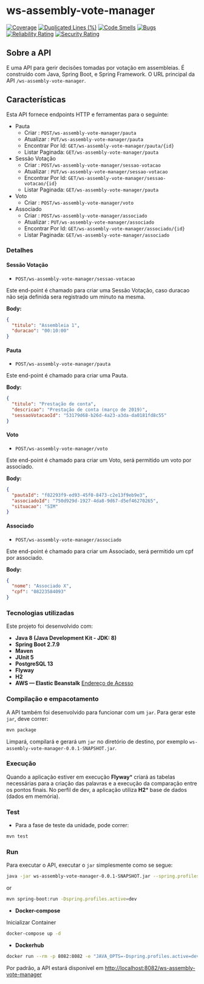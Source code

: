 # ws-assembly-vote-manager

[![Coverage](https://sonarcloud.io/api/project_badges/measure?project=luizhenriqque18_ws-assembly-vote-manager&metric=coverage)](https://sonarcloud.io/summary/new_code?id=luizhenriqque18_ws-assembly-vote-manager) [![Duplicated Lines (%)](https://sonarcloud.io/api/project_badges/measure?project=luizhenriqque18_ws-assembly-vote-manager&metric=duplicated_lines_density)](https://sonarcloud.io/summary/new_code?id=luizhenriqque18_ws-assembly-vote-manager) [![Code Smells](https://sonarcloud.io/api/project_badges/measure?project=luizhenriqque18_ws-assembly-vote-manager&metric=code_smells)](https://sonarcloud.io/summary/new_code?id=luizhenriqque18_ws-assembly-vote-manager) [![Bugs](https://sonarcloud.io/api/project_badges/measure?project=luizhenriqque18_ws-assembly-vote-manager&metric=bugs)](https://sonarcloud.io/summary/new_code?id=luizhenriqque18_ws-assembly-vote-manager) [![Reliability Rating](https://sonarcloud.io/api/project_badges/measure?project=luizhenriqque18_ws-assembly-vote-manager&metric=reliability_rating)](https://sonarcloud.io/summary/new_code?id=luizhenriqque18_ws-assembly-vote-manager) [![Security Rating](https://sonarcloud.io/api/project_badges/measure?project=luizhenriqque18_ws-assembly-vote-manager&metric=security_rating)](https://sonarcloud.io/summary/new_code?id=luizhenriqque18_ws-assembly-vote-manager)

## Sobre a API
E uma API para gerir decisões tomadas por votação em assembleias. É construído com Java, Spring Boot, e Spring Framework. O URL principal da API `/ws-assembly-vote-manager`.

## Características

Esta API fornece endpoints HTTP e ferramentas para o seguinte:

* Pauta
  * Criar : `POST/ws-assembly-vote-manager/pauta`
  * Atualizar : `PUT/ws-assembly-vote-manager/pauta`
  * Encontrar Por Id: `GET/ws-assembly-vote-manager/pauta/{id}`
  * Listar Paginada: `GET/ws-assembly-vote-manager/pauta`
* Sessão Votação
  * Criar : `POST/ws-assembly-vote-manager/sessao-votacao`
  * Atualizar : `PUT/ws-assembly-vote-manager/sessao-votacao`
  * Encontrar Por Id: `GET/ws-assembly-vote-manager/sessao-votacao/{id}`
  * Listar Paginada: `GET/ws-assembly-vote-manager/pauta`
* Voto
  * Criar : `POST/ws-assembly-vote-manager/voto`
* Associado
    * Criar : `POST/ws-assembly-vote-manager/associado`
    * Atualizar : `PUT/ws-assembly-vote-manager/associado`
    * Encontrar Por Id: `GET/ws-assembly-vote-manager/associado/{id}`
    * Listar Paginada: `GET/ws-assembly-vote-manager/associado`

### Detalhes
#### Sessão Votação

- `POST/ws-assembly-vote-manager/sessao-votacao`

Este end-point é chamado para criar uma Sessão Votação, caso duracao não seja definida sera registrado um minuto na mesma.

**Body:**

```json
{
  "titulo": "Assembleia 1", 
  "duracao": "00:10:00"
}
```

#### Pauta 

- `POST/ws-assembly-vote-manager/pauta`

Este end-point é chamado para criar uma Pauta.

**Body:**

```json
{
  "titulo": "Prestação de conta", 
  "descricao": "Prestação de conta (março de 2019)",
  "sessaoVotacaoId": "53179d68-b26d-4a23-a3da-da0181fd8c55"
}
```

#### Voto

- `POST/ws-assembly-vote-manager/voto`

Este end-point é chamado para criar um Voto, será permitido um voto por associado.

**Body:**

```json
{
  "pautaId": "f82293f9-ed93-45f0-8473-c2e13f9eb9e3",
  "associadoId": "750d929d-1927-4da8-9d67-d5ef46270265",
  "situacao": "SIM"
}
```

#### Associado

- `POST/ws-assembly-vote-manager/associado`

Este end-point é chamado para criar um Associado, será permitido um cpf por associado.

**Body:**

```json
{
  "nome": "Associado X",
  "cpf": "08223584093"
}
```

### Tecnologias utilizadas

Este projeto foi desenvolvido com:

* **Java 8 (Java Development Kit - JDK: 8)**
* **Spring Boot 2.7.9**
* **Maven**
* **JUnit 5**
* **PostgreSQL 13**
* **Flyway**
* **H2**
* **AWS — Elastic Beanstalk** [Endereço de Acesso]()

### Compilação e empacotamento

A API também foi desenvolvido para funcionar com um `jar`. Para gerar este `jar`, deve correr:

```bash
mvn package
```

Limpará, compilará e gerará um `jar` no diretório de destino, por exemplo `ws-assembly-vote-manager-0.0.1-SNAPSHOT.jar`.

### Execução

Quando a aplicação estiver em execução **Flyway*** criará as tabelas necessárias para a criação das palavras e a execução da comparação entre os pontos finais. No perfil de dev, a aplicação utiliza **H2*** base de dados (dados em memória).

### Test

* Para a fase de teste da unidade, pode correr:

```bash
mvn test
```

### Run

Para executar o API, executar o `jar` simplesmente como se segue:

```bash
java -jar ws-assembly-vote-manager-0.0.1-SNAPSHOT.jar --spring.profiles.active=dev
```

or

```bash
mvn spring-boot:run -Dspring.profiles.active=dev
```

* **Docker-compose**

Inicializar Container

```bash
docker-compose up -d
```

* **Dockerhub**

```bash
docker run --rm -p 8082:8082 -e "JAVA_OPTS=-Dspring.profiles.active=dev" luiz0s/ws-assembly-vote-manager:latest --server.port=8082
```

Por padrão, a API estará disponível em [http://localhost:8082/ws-assembly-vote-manager](http://localhost:8082/ws-assembly-vote-manager)








